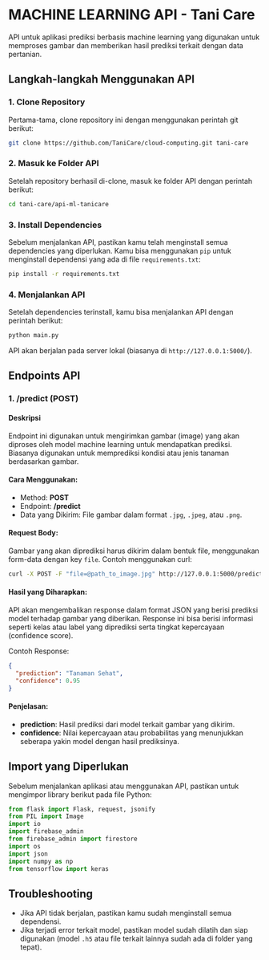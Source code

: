 # MACHINE LEARNING API - Tani Care

API untuk aplikasi prediksi berbasis machine learning yang digunakan untuk memproses gambar dan memberikan hasil prediksi terkait dengan data pertanian.

## Langkah-langkah Menggunakan API

### 1. Clone Repository

Pertama-tama, clone repository ini dengan menggunakan perintah git berikut:

```bash
git clone https://github.com/TaniCare/cloud-computing.git tani-care
```

### 2. Masuk ke Folder API

Setelah repository berhasil di-clone, masuk ke folder API dengan perintah berikut:

```bash
cd tani-care/api-ml-tanicare
```

### 3. Install Dependencies

Sebelum menjalankan API, pastikan kamu telah menginstall semua dependencies yang diperlukan. Kamu bisa menggunakan `pip` untuk menginstall dependensi yang ada di file `requirements.txt`:

```bash
pip install -r requirements.txt
```

### 4. Menjalankan API

Setelah dependencies terinstall, kamu bisa menjalankan API dengan perintah berikut:

```bash
python main.py
```

API akan berjalan pada server lokal (biasanya di `http://127.0.0.1:5000/`).

## Endpoints API

### 1. **/predict** (POST)

#### Deskripsi
Endpoint ini digunakan untuk mengirimkan gambar (image) yang akan diproses oleh model machine learning untuk mendapatkan prediksi. Biasanya digunakan untuk memprediksi kondisi atau jenis tanaman berdasarkan gambar.

#### Cara Menggunakan:
- Method: **POST**
- Endpoint: **/predict**
- Data yang Dikirim: File gambar dalam format `.jpg`, `.jpeg`, atau `.png`.

#### Request Body:
Gambar yang akan diprediksi harus dikirim dalam bentuk file, menggunakan form-data dengan key `file`. Contoh menggunakan curl:

```bash
curl -X POST -F "file=@path_to_image.jpg" http://127.0.0.1:5000/predict
```

#### Hasil yang Diharapkan:

API akan mengembalikan response dalam format JSON yang berisi prediksi model terhadap gambar yang diberikan. Response ini bisa berisi informasi seperti kelas atau label yang diprediksi serta tingkat kepercayaan (confidence score).

Contoh Response:
```json
{
  "prediction": "Tanaman Sehat",
  "confidence": 0.95
}
```

#### Penjelasan:
- **prediction**: Hasil prediksi dari model terkait gambar yang dikirim.
- **confidence**: Nilai kepercayaan atau probabilitas yang menunjukkan seberapa yakin model dengan hasil prediksinya.

## Import yang Diperlukan

Sebelum menjalankan aplikasi atau menggunakan API, pastikan untuk mengimpor library berikut pada file Python:

```python
from flask import Flask, request, jsonify
from PIL import Image
import io
import firebase_admin
from firebase_admin import firestore
import os
import json
import numpy as np
from tensorflow import keras
```

## Troubleshooting

- Jika API tidak berjalan, pastikan kamu sudah menginstall semua dependensi.
- Jika terjadi error terkait model, pastikan model sudah dilatih dan siap digunakan (model `.h5` atau file terkait lainnya sudah ada di folder yang tepat).


